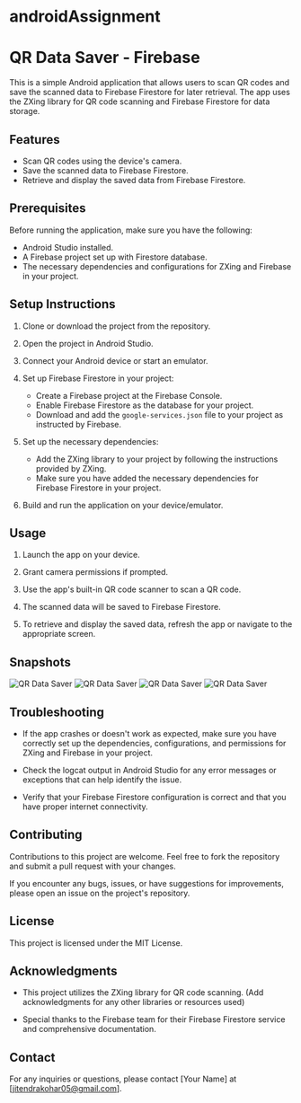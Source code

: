 # androidAssignment
# QR Data Saver - Firebase

This is a simple Android application that allows users to scan QR codes and save the scanned data to Firebase Firestore for later retrieval. The app uses the ZXing library for QR code scanning and Firebase Firestore for data storage.

## Features

- Scan QR codes using the device's camera.
- Save the scanned data to Firebase Firestore.
- Retrieve and display the saved data from Firebase Firestore.

## Prerequisites

Before running the application, make sure you have the following:

- Android Studio installed.
- A Firebase project set up with Firestore database.
- The necessary dependencies and configurations for ZXing and Firebase in your project.

## Setup Instructions

1. Clone or download the project from the repository.

2. Open the project in Android Studio.

3. Connect your Android device or start an emulator.

4. Set up Firebase Firestore in your project:
   - Create a Firebase project at the Firebase Console.
   - Enable Firebase Firestore as the database for your project.
   - Download and add the `google-services.json` file to your project as instructed by Firebase.

5. Set up the necessary dependencies:
   - Add the ZXing library to your project by following the instructions provided by ZXing.
   - Make sure you have added the necessary dependencies for Firebase Firestore in your project.

6. Build and run the application on your device/emulator.

## Usage

1. Launch the app on your device.

2. Grant camera permissions if prompted.

3. Use the app's built-in QR code scanner to scan a QR code.

4. The scanned data will be saved to Firebase Firestore.

5. To retrieve and display the saved data, refresh the app or navigate to the appropriate screen.

## Snapshots
![QR Data Saver](/snap1.jpeg)
![QR Data Saver](/snap2.jpeg)
![QR Data Saver](/snap3.jpeg)
![QR Data Saver](/snap4.jpeg)
## Troubleshooting

- If the app crashes or doesn't work as expected, make sure you have correctly set up the dependencies, configurations, and permissions for ZXing and Firebase in your project.

- Check the logcat output in Android Studio for any error messages or exceptions that can help identify the issue.

- Verify that your Firebase Firestore configuration is correct and that you have proper internet connectivity.

## Contributing

Contributions to this project are welcome. Feel free to fork the repository and submit a pull request with your changes.

If you encounter any bugs, issues, or have suggestions for improvements, please open an issue on the project's repository.


## License

This project is licensed under the MIT License.

## Acknowledgments

- This project utilizes the ZXing library for QR code scanning. (Add acknowledgments for any other libraries or resources used)

- Special thanks to the Firebase team for their Firebase Firestore service and comprehensive documentation.

## Contact

For any inquiries or questions, please contact [Your Name] at [jitendrakohar05@gmail.com].

